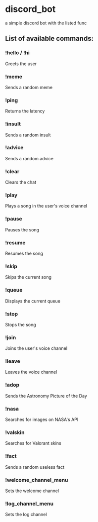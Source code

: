 # discord_bot
a simple discord bot with the listed func

## List of available commands:

### !hello / !hi
Greets the user
### !meme
Sends a random meme
### !ping
Returns the latency
### !insult
Sends a random insult
### !advice
Sends a random advice
### !clear
Clears the chat
### !play
Plays a song in the user's voice channel
### !pause
Pauses the song
### !resume
Resumes the song
### !skip
Skips the current song
### !queue
Displays the current queue
### !stop
Stops the song
### !join
Joins the user's voice channel
### !leave
Leaves the voice channel
### !adop
Sends the Astronomy Picture of the Day
### !nasa
Searches for images on NASA's API
### !valskin
Searches for Valorant skins
### !fact
Sends a random useless fact
### !welcome_channel_menu
Sets the welcome channel
### !log_channel_menu
Sets the log channel
